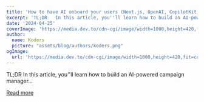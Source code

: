 ```yaml
---
title: 'How to have AI onboard your users (Next.js, OpenAI, CopilotKit)'
excerpt: 'TL;DR   In this article, you''ll learn how to build an AI-powered campaign manager...'
date: '2024-04-25'
coverImage: 'https://media.dev.to/cdn-cgi/image/width=1000,height=420,fit=cover,gravity=auto,format=auto/https%3A%2F%2Fdev-to-uploads.s3.amazonaws.com%2Fuploads%2Farticles%2F8e1yhkjfjlxvetwrg11r.gif'
author:
  name: Koders
  picture: "assets/blog/authors/koders.png"
ogImage:
  url: 'https://media.dev.to/cdn-cgi/image/width=1000,height=420,fit=cover,gravity=auto,format=auto/https%3A%2F%2Fdev-to-uploads.s3.amazonaws.com%2Fuploads%2Farticles%2F8e1yhkjfjlxvetwrg11r.gif'
---
```


TL;DR   In this article, you''ll learn how to build an AI-powered campaign manager...

[Read more](https://dev.to/copilotkit/build-an-ai-powered-campaign-manager-nextjs-openai-copilotkit-59ii)
